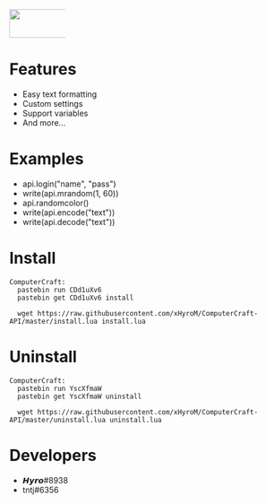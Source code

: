 <div style="width:100px !important;">
  <img src="https://upload.hicoria.com/files/G1x1yeck.png" style="height: 51px !important;width: 217px !important;">
</div>

# Features
* Easy text formatting
* Custom settings
* Support variables
* And more...

# Examples
* api.login("name", "pass")
* write(api.mrandom(1, 60))
* api.randomcolor()
* write(api.encode("text"))
* write(api.decode("text"))

# Install
```
ComputerCraft:
  pastebin run CDd1uXv6
  pastebin get CDd1uXv6 install

  wget https://raw.githubusercontent.com/xHyroM/ComputerCraft-API/master/install.lua install.lua
```

# Uninstall
```
ComputerCraft:
  pastebin run YscXfmaW
  pastebin get YscXfmaW uninstall

  wget https://raw.githubusercontent.com/xHyroM/ComputerCraft-API/master/uninstall.lua uninstall.lua
```

# Developers
* 𝙃𝙮𝙧𝙤#8938
* tntj#6356
